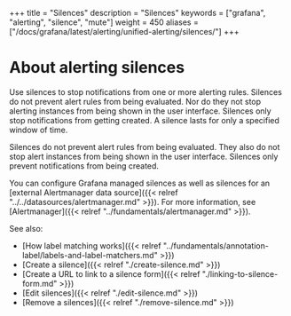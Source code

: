 +++
title = "Silences"
description = "Silences"
keywords = ["grafana", "alerting", "silence", "mute"]
weight = 450
aliases = ["/docs/grafana/latest/alerting/unified-alerting/silences/"]
+++

# About alerting silences

Use silences to stop notifications from one or more alerting rules. Silences do not prevent alert rules from being evaluated. Nor do they not stop alerting instances from being shown in the user interface. Silences only stop notifications from getting created. A silence lasts for only a specified window of time.

Silences do not prevent alert rules from being evaluated. They also do not stop alert instances from being shown in the user interface. Silences only prevent notifications from being created.

You can configure Grafana managed silences as well as silences for an [external Alertmanager data source]({{< relref "../../datasources/alertmanager.md" >}}). For more information, see [Alertmanager]({{< relref "../fundamentals/alertmanager.md" >}}).

See also:

- [How label matching works]({{< relref "../fundamentals/annotation-label/labels-and-label-matchers.md" >}})
- [Create a silence]({{< relref "./create-silence.md" >}})
- [Create a URL to link to a silence form]({{< relref "./linking-to-silence-form.md" >}})
- [Edit silences]({{< relref "./edit-silence.md" >}})
- [Remove a silences]({{< relref "./remove-silence.md" >}})
